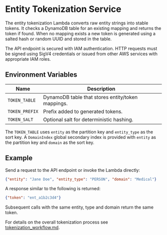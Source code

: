 # Entity Tokenization Service

The entity tokenization Lambda converts raw entity strings into stable tokens. It
checks a DynamoDB table for an existing mapping and returns the token if found.
When no mapping exists a new token is generated using a salted hash or random
UUID and stored in the table.

The API endpoint is secured with IAM authentication. HTTP requests must be signed using SigV4 credentials or issued from other AWS services with appropriate IAM roles.

## Environment Variables

| Name | Description |
| ---- | ----------- |
| `TOKEN_TABLE` | DynamoDB table that stores entity/token mappings. |
| `TOKEN_PREFIX` | Prefix added to generated tokens. |
| `TOKEN_SALT` | Optional salt for deterministic hashing. |

The ``TOKEN_TABLE`` uses ``entity`` as the partition key and ``entity_type`` as
the sort key. A ``DomainIndex`` global secondary index is provided with
``entity`` as the partition key and ``domain`` as the sort key.

## Example

Send a request to the API endpoint or invoke the Lambda directly:

```json
{"entity": "Jane Doe", "entity_type": "PERSON", "domain": "Medical"}
```

A response similar to the following is returned:

```json
{"token": "ent_a1b2c3d4"}
```

Subsequent calls with the same entity, type and domain return the same token.

For details on the overall tokenization process see [tokenization_workflow.md](tokenization_workflow.md).
